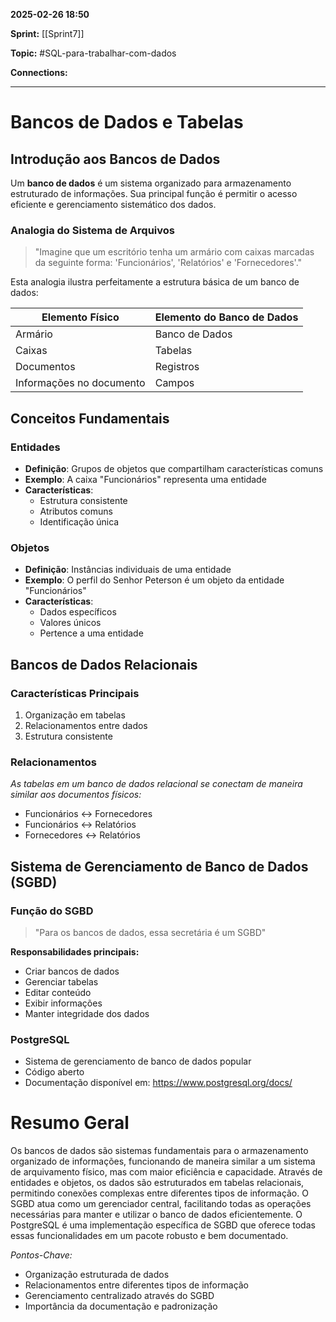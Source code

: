 
**2025-02-26 18:50**

**Sprint:** [[Sprint7]]

**Topic:** #SQL-para-trabalhar-com-dados

**Connections:** 

---
# **Bancos de Dados e Tabelas**

## Introdução aos Bancos de Dados

Um **banco de dados** é um sistema organizado para armazenamento estruturado de informações. Sua principal função é permitir o acesso eficiente e gerenciamento sistemático dos dados.

### Analogia do Sistema de Arquivos

> "Imagine que um escritório tenha um armário com caixas marcadas da seguinte forma: 'Funcionários', 'Relatórios' e 'Fornecedores'."

Esta analogia ilustra perfeitamente a estrutura básica de um banco de dados:

|Elemento Físico|Elemento do Banco de Dados|
|---|---|
|Armário|Banco de Dados|
|Caixas|Tabelas|
|Documentos|Registros|
|Informações no documento|Campos|

## Conceitos Fundamentais

### Entidades

- **Definição**: Grupos de objetos que compartilham características comuns
- **Exemplo**: A caixa "Funcionários" representa uma entidade
- **Características**:
    - Estrutura consistente
    - Atributos comuns
    - Identificação única

### Objetos

- **Definição**: Instâncias individuais de uma entidade
- **Exemplo**: O perfil do Senhor Peterson é um objeto da entidade "Funcionários"
- **Características**:
    - Dados específicos
    - Valores únicos
    - Pertence a uma entidade

## Bancos de Dados Relacionais

### Características Principais

1. Organização em tabelas
2. Relacionamentos entre dados
3. Estrutura consistente

### Relacionamentos

_As tabelas em um banco de dados relacional se conectam de maneira similar aos documentos físicos:_

- Funcionários ↔ Fornecedores
- Funcionários ↔ Relatórios
- Fornecedores ↔ Relatórios

## Sistema de Gerenciamento de Banco de Dados (SGBD)

### Função do SGBD

> "Para os bancos de dados, essa secretária é um SGBD"

**Responsabilidades principais:**

- Criar bancos de dados
- Gerenciar tabelas
- Editar conteúdo
- Exibir informações
- Manter integridade dos dados

### PostgreSQL

- Sistema de gerenciamento de banco de dados popular
- Código aberto
- Documentação disponível em: https://www.postgresql.org/docs/
# Resumo Geral

Os bancos de dados são sistemas fundamentais para o armazenamento organizado de informações, funcionando de maneira similar a um sistema de arquivamento físico, mas com maior eficiência e capacidade. Através de entidades e objetos, os dados são estruturados em tabelas relacionais, permitindo conexões complexas entre diferentes tipos de informação. O SGBD atua como um gerenciador central, facilitando todas as operações necessárias para manter e utilizar o banco de dados eficientemente. O PostgreSQL é uma implementação específica de SGBD que oferece todas essas funcionalidades em um pacote robusto e bem documentado.

_Pontos-Chave:_

- Organização estruturada de dados
- Relacionamentos entre diferentes tipos de informação
- Gerenciamento centralizado através do SGBD
- Importância da documentação e padronização








